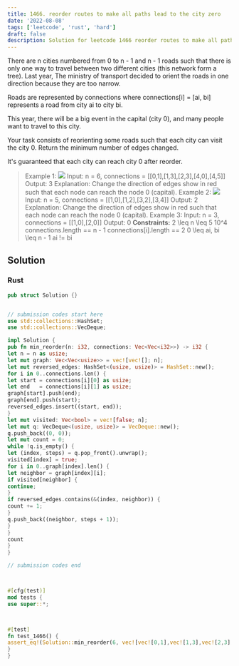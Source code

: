```yaml
---
title: 1466. reorder routes to make all paths lead to the city zero
date: '2022-08-08'
tags: ['leetcode', 'rust', 'hard']
draft: false
description: Solution for leetcode 1466 reorder routes to make all paths lead to the city zero
---
```




There are n cities numbered from 0 to n - 1 and n - 1 roads such that there is only one way to travel between two different cities (this network form a tree). Last year, The ministry of transport decided to orient the roads in one direction because they are too narrow.

Roads are represented by connections where connections[i] <TeX>=</TeX> [ai, bi] represents a road from city ai to city bi.

This year, there will be a big event in the capital (city 0), and many people want to travel to this city.

Your task consists of reorienting some roads such that each city can visit the city 0. Return the minimum number of edges changed.

It's guaranteed that each city can reach city 0 after reorder.



>   Example 1:
>   ![](https://assets.leetcode.com/uploads/2020/05/13/sample_1_1819.png)
>   Input: n <TeX>=</TeX> 6, connections <TeX>=</TeX> [[0,1],[1,3],[2,3],[4,0],[4,5]]
>   Output: 3
>   Explanation: Change the direction of edges show in red such that each node can reach the node 0 (capital).
>   Example 2:
>   ![](https://assets.leetcode.com/uploads/2020/05/13/sample_2_1819.png)
>   Input: n <TeX>=</TeX> 5, connections <TeX>=</TeX> [[1,0],[1,2],[3,2],[3,4]]
>   Output: 2
>   Explanation: Change the direction of edges show in red such that each node can reach the node 0 (capital).
>   Example 3:
>   Input: n <TeX>=</TeX> 3, connections <TeX>=</TeX> [[1,0],[2,0]]
>   Output: 0
**Constraints:**
>   	2 <TeX>\leq</TeX> n <TeX>\leq</TeX> 5  10^4
>   	connections.length <TeX>=</TeX><TeX>=</TeX> n - 1
>   	connections[i].length <TeX>=</TeX><TeX>=</TeX> 2
>   	0 <TeX>\leq</TeX> ai, bi <TeX>\leq</TeX> n - 1
>   	ai !<TeX>=</TeX> bi


## Solution


### Rust
```rust
pub struct Solution {}


// submission codes start here
use std::collections::HashSet;
use std::collections::VecDeque;

impl Solution {
pub fn min_reorder(n: i32, connections: Vec<Vec<i32>>) -> i32 {
let n = n as usize;
let mut graph: Vec<Vec<usize>> = vec![vec![]; n];
let mut reversed_edges: HashSet<(usize, usize)> = HashSet::new();
for i in 0..connections.len() {
let start = connections[i][0] as usize;
let end   = connections[i][1] as usize;
graph[start].push(end);
graph[end].push(start);
reversed_edges.insert((start, end));
}
let mut visited: Vec<bool> = vec![false; n];
let mut q: VecDeque<(usize, usize)> = VecDeque::new();
q.push_back((0, 0));
let mut count = 0;
while !q.is_empty() {
let (index, steps) = q.pop_front().unwrap();
visited[index] = true;
for i in 0..graph[index].len() {
let neighbor = graph[index][i];
if visited[neighbor] {
continue;
}
if reversed_edges.contains(&(index, neighbor)) {
count += 1;
}
q.push_back((neighbor, steps + 1));
}
}
count
}
}

// submission codes end



#[cfg(test)]
mod tests {
use super::*;



#[test]
fn test_1466() {
assert_eq!(Solution::min_reorder(6, vec![vec![0,1],vec![1,3],vec![2,3],vec![4,0],vec![4,5]]), 3);
}
}

```
